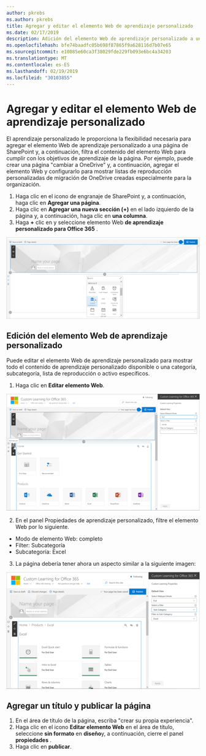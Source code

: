 ```yaml
---
author: pkrebs
ms.author: pkrebs
title: Agregar y editar el elemento Web de aprendizaje personalizado
ms.date: 02/17/2019
description: Adición del elemento Web de aprendizaje personalizado a una página de SharePoint
ms.openlocfilehash: bfe74baadfc05b698f87865f9a628116d7b07e65
ms.sourcegitcommit: e10085e60ca3f38029fde229fb093e6bc4a34203
ms.translationtype: MT
ms.contentlocale: es-ES
ms.lasthandoff: 02/19/2019
ms.locfileid: "30103855"
---
```

# <a name="add-and-edit-the-custom-learning-web-part"></a>Agregar y editar el elemento Web de aprendizaje personalizado

El aprendizaje personalizado le proporciona la flexibilidad necesaria para agregar el elemento Web de aprendizaje personalizado a una página de SharePoint y, a continuación, filtra el contenido del elemento Web para cumplir con los objetivos de aprendizaje de la página. Por ejemplo, puede crear una página "cambiar a OneDrive" y, a continuación, agregar el elemento Web y configurarlo para mostrar listas de reproducción personalizadas de migración de OneDrive creadas especialmente para la organización.

1.  Haga clic en el icono de engranaje de SharePoint y, a continuación, haga clic en **Agregar una página**.
2.  Haga clic en **Agregar una nueva sección (+)** en el lado izquierdo de la página y, a continuación, haga clic en **una columna**.
3.  Haga **+** clic en y seleccione elemento Web **de aprendizaje personalizado para Office 365** . 

![CG-webpartadd. png](media/cg-webpartadd.png)

## <a name="edit-the-custom-learning-web-part"></a>Edición del elemento Web de aprendizaje personalizado
Puede editar el elemento Web de aprendizaje personalizado para mostrar todo el contenido de aprendizaje personalizado disponible o una categoría, subcategoría, lista de reproducción o activo específicos. 

1.  Haga clic en **Editar elemento Web**.

![CG-webpartedit. png](media/cg-webpartedit.png)

2. En el panel Propiedades de aprendizaje personalizado, filtre el elemento Web por lo siguiente. 

- Modo de elemento Web: completo
- Filter: Subcategoría
- Subcategoría: Excel

3. La página debería tener ahora un aspecto similar a la siguiente imagen: 

![CG-webpartfilter. png](media/cg-webpartfilter.png)

## <a name="add-a-title-and-publish-the-page"></a>Agregar un título y publicar la página
1. En el área de título de la página, escriba "crear su propia experiencia".
2. Haga clic en el icono **Editar elemento Web** en el área de título, seleccione **sin formato** en **diseño**y, a continuación, cierre el panel **propiedades** .
3. Haga clic en **publicar**.
